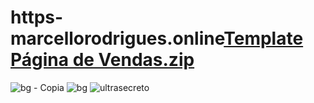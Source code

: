 # https-marcellorodrigues.online[Template Página de Vendas.zip](https://github.com/wesleyantunes338/https-marcellorodrigues.online/files/8749857/Template.Pagina.de.Vendas.zip)
![bg - Copia](https://user-images.githubusercontent.com/101527416/169707266-59b5aa64-2d8b-446e-bde4-60d6d6e413c7.jpeg)
![bg](https://user-images.githubusercontent.com/101527416/169707269-9406d106-06c2-40ac-97d9-f3bde3952e96.jpeg)
![ultrasecreto](https://user-images.githubusercontent.com/101527416/169707270-0d7b6e82-2871-4e50-9847-18cda4b52a8f.svg)
